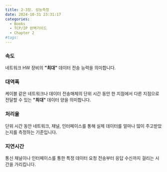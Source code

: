 ```yaml
---
title: 2-3장. 성능측정
date: 2024-10-31 23:31:17
categories:
  - Books
  - TCP/IP 완벽가이드
  - Chapter 2
#tags:
---
```

### 속도

네트워크 HW 장비의 **"최대"** 데이터 전송 능력을 의미합니다.

### 대역폭

케이블 같은 네트워크나 데이터 전송매체의 단위 시간 동안 한 지점에서 다른 지점으로 전달할 수 있는 **"최대"** 데이터 양을 의미합니다.

### 처리율

단위 시간 동안 네트워크, 채널, 인터페이스를 통해 실제 데이터를 얼마나 많이 주고받았는지를 측정하는 기준입니다.

### 지연시간

통신 채널이나 인터페이스를 통한 특정 데이터 요청 전송부터 응답 수신까지 걸리는 시간을 가리킵니다.
